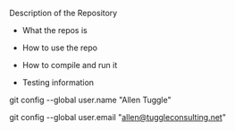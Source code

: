 Description of the Repository

- What the repos is

- How to use the repo

- How to compile and run it

- Testing information

git config --global user.name "Allen Tuggle"

git config --global user.email "allen@tuggleconsulting.net"
